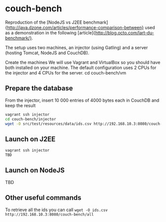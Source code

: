 couch-bench
===========

Reproduction of the [NodeJS vs J2EE benchmark]{http://java.dzone.com/articles/performance-comparison-between} used
as a demonstration in the following [article]{http://blog.octo.com/lart-du-benchmark/}.

The setup uses two machines, an injector (using Gatling) and a server (hosting Tomcat, NodeJS and CouchDB).

Create the machines
We will use Vagrant and VirtualBox so you should have both installed on your machine. The default configuration uses 2 CPUs for the injector and 4 CPUs for the server.
cd couch-bench/vm

Prepare the database
------
From the injector, insert 10 000 entries of 4000 bytes each in CouchDB and keep the result
~~~bash
vagrant ssh injector
cd couch-bench/injector
wget -O src/test/resources/data/ids.csv http://192.168.10.3:8080/couch-bench/inject/10000
~~~

Launch on J2EE
------
~~~bash
vagrant ssh injector
TBD
~~~

Launch on NodeJS
------
TBD

Other useful commands
------
To retrieve all the ids you can call `wget -O ids.csv http://192.168.10.3:8080/couch-bench/all`

